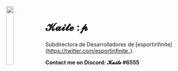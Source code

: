 <img align='left' src='https://github.githubassets.com/images/mona-whisper.gif' width='20%'>

# 𝓚𝓪𝓲𝓽𝓮 :𝓹
Subdirectora de Desarrolladores de [esportinfinite] (https://twitter.com/esportinfinite_).
  
**Contact me on Discord: 𝓚𝓪𝓲𝓽𝓮 #6555**
